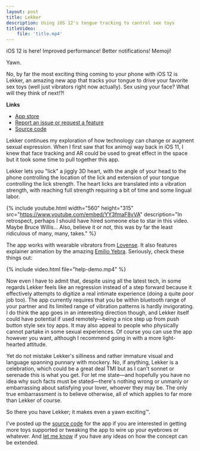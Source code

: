 ```yaml
---
layout: post
title: Lekker
description: Using iOS 12's tongue tracking to control sex toys
titleVideo:
    file: 'title.mp4'
---
```


iOS 12 is here! Improved performance! Better notifications! Memoji!

Yawn.

No, by far the most exciting thing coming to your phone with iOS 12 is Lekker, an amazing new app that tracks your tongue to drive your favorite sex toys (well just vibrators right now actually). Sex using your face? What will they think of next!?!

**Links**

- [App store][app]
- [Report an issue or request a feature][issues]
- [Source code][src]

Lekker continues my exploration of how technology can change or augment sexual expression. When I first saw that fox animoji way back in iOS 11, I knew that face tracking and AR could be used to great effect in the space but it took some time to pull together this app.

Lekker lets you "lick" a jiggly 3D heart, with the angle of your head to the phone controlling the location of the lick and extension of your tongue controlling the lick strength. The heart licks are translated into a vibration strength, with reaching full strength requiring a bit of time and some lingual labor.

{% include youtube.html width="560" height="315" src="https://www.youtube.com/embed/YY3fmaF8vVA" description="In retrospect, perhaps I should have hired someone else to star in this video. Maybe Bruce Willis... Also, believe it or not, this was by far the least ridiculous of many, many, takes." %} <!-- Also, no, the hush was not in use in this video :) -->

The app works with wearable vibrators from [Lovense](https://www.lovense.com). It also features explainer animation by the amazing [Emilio Yebra][emilio]. Seriously, check these things out:

{% include video.html file="help-demo.mp4" %}

Now even I have to admit that, despite using all the latest tech, in some regards Lekker feels like an regression instead of a step forward because it effectively attempts to digitize a real intimate experience (doing a quite poor job too). The app currently requires that you be within bluetooth range of your partner and its limited range of vibration patterns is hardly invigorating. I do think the app goes in an interesting direction though, and Lekker itself could have potential if used remotely—being a nice step up from push button style sex toy apps. It may also appeal to people who physically cannot partake in some sexual experiences. Of course you can use the app however you want, although I recommend going in with a more light-hearted attitude. <!--To which I must also add: using the app solo may be a tad strange if you think too much about the whole thing, but who's to judge-->

Yet do not mistake Lekker's silliness and rather immature visual and language spanning punnary with mockery. No, if anything, Lekker is a celebration, which could be a great deal TMI but as I can't sonnet or serenade this is what you get. For let me state—and hopefully you have no idea why such facts must be stated—there's nothing wrong or unmanly or embarrassing about satisfying your lover, whoever they may be. The only true embarrassment is to believe otherwise, all of which applies to far more than Lekker of course.

So there you have Lekker; it makes even a yawn exciting™.

I've posted up the [source code][src] for the app if you are interested in getting more toys supported or tweaking the app to wire up your eyebrows or whatever. And [let me know][issues] if you have any ideas on how the concept can be extended.


[emilio]: https://emilioyebra.com
[app]: https://itunes.apple.com/us/app/lekker-toy-control/id1433985376?ls=1&mt=8
[src]: https://github.com/mattbierner/lekker
[issues]: https://github.com/mattbierner/lekker/issues
